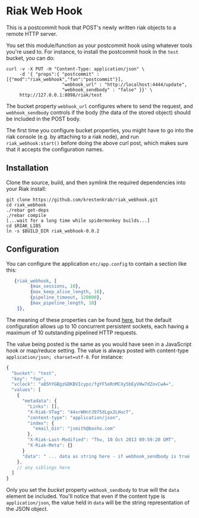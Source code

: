 # Riak Web Hook

This is a postcommit hook that POST's newly written riak objects to a remote HTTP server.

You set this module/function as your postcommit hook using whatever tools you're used to.   For instance, to install the postcommit hook in the `test` bucket, you can do:

````
curl -v -X PUT -H "Content-Type: application/json" \
     -d '{ "props":{ "postcommit" :[{"mod":"riak_webhook","fun":"postcommit"}],
                     "webhook_url" : "http://localhost:4444/update",
                     "webhook_sendbody" : "false" }}' \
     http://127.0.0.1:8098/riak/test
````

The bucket property `webhook_url` configures where to send the request,
and `webhook_sendbody` controls if the body (the data of the stored object) should
be included in the POST body.

The first time you configure bucket properties, you might have to go into the riak console (e.g. by attaching to a riak node), and run `riak_webhook:start()` before doing the above curl post, which makes sure that it accepts the configuration names.


## Installation

Clone the source, build, and then symlink the required dependencies into your Riak install:

````
git clone https://github.com/krestenkrab/riak_webhook.git
cd riak_webhook
./rebar get-deps
./rebar compile
[...wait for a long time while spidermonkey builds...]
cd $RIAK_LIBS
ln -s $BUILD_DIR riak_webhook-0.0.2
````

## Configuration

You can configure the application `etc/app.config` to contain a section like this:

````erlang
   {riak_webhook, [  
         {max_sessions, 10},
         {max_keep_alive_length, 10},
         {pipeline_timeout, 120000},
         {max_pipeline_length, 10}
    ]},
````

The meaning of these properties can be found [here](http://erlang.org/doc/man/httpc.html#set_options-2), but the default configuration allows up to 10 concurrent persistent sockets, each having a maximum of 10 outstanding pipelined HTTP requests.

The value being posted is the same as you would have seen in a JavaScript hook or map/reduce setting.  The value is always posted with content-type `application/json; charset=utf-8`.  For instance:

````javascript
{
  "bucket": "test",
  "key": "foo",
  "vclock": "a85hYGBgzGDKBVIcypz/fgYF5eRnMCXy5bEyVHw7dZovCwA=",
  "values": [
    {
      "metadata": {
        "Links": [],
        "X-Riak-VTag": "44srWHnt3975dLgx2LHucT",
        "content-type": "application/json",
        "index": {
          "email_bin": "jsmith@basho.com"
        },
        "X-Riak-Last-Modified": "Thu, 10 Oct 2013 09:59:20 GMT",
        "X-Riak-Meta": {}
      }
      "data": " ... data as string here - if webhook_sendbody is true ... "      
    },
    // any siblings here
  ]
}
````

Only you set the *bucket* property `webhook_sendbody` to true will the `data` element be included.   You'll notice that even if the content type is `application/json`, the value held in `data` will be the string representation of the JSON object.


